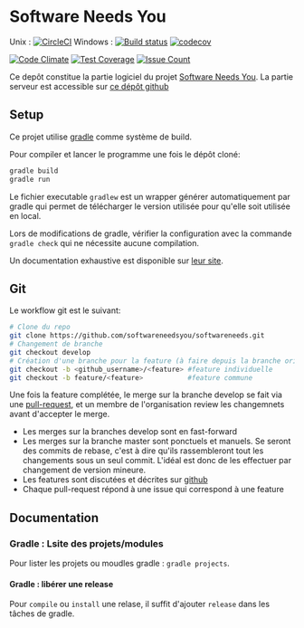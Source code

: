 # Software Needs You
Unix : [![CircleCI](https://circleci.com/gh/softwareneedsyou/softwareneedsyou/tree/master.svg?style=shield)](https://circleci.com/gh/softwareneedsyou/softwareneedsyou/tree/master)
Windows : [![Build status](https://ci.appveyor.com/api/projects/status/7gqmng0p2gt008pp/branch/master?svg=true)](https://ci.appveyor.com/project/TristanEduProjet/softwareneedsyou/branch/master)
[![codecov](https://codecov.io/gh/softwareneedsyou/softwareneedsyou/branch/master/graph/badge.svg)](https://codecov.io/gh/softwareneedsyou/softwareneedsyou)

[![Code Climate](https://codeclimate.com/github/softwareneedsyou/softwareneedsyou/badges/gpa.svg)](https://codeclimate.com/github/softwareneedsyou/softwareneedsyou)
[![Test Coverage](https://codeclimate.com/github/softwareneedsyou/softwareneedsyou/badges/coverage.svg)](https://codeclimate.com/github/softwareneedsyou/softwareneedsyou/coverage)
[![Issue Count](https://codeclimate.com/github/softwareneedsyou/softwareneedsyou/badges/issue_count.svg)](https://codeclimate.com/github/softwareneedsyou/softwareneedsyou)

Ce depôt constitue la partie logiciel du projet [Software Needs You](https://github.com/softwareneedstou).
La partie serveur est accessible sur [ce dépôt github](https://github.com/softwareneedsyou/softwareneedsyou-server.git)

## Setup
Ce projet utilise [gradle](https://gradle.org/) comme système de build.

Pour compiler et lancer le programme une fois le dépôt cloné:
```bash
gradle build
gradle run
```

Le fichier executable `gradlew` est un wrapper générer automatiquement par gradle qui permet de télécharger le
version utilisée pour qu'elle soit utilisée en local.

Lors de modifications de gradle, vérifier la configuration avec la commande `gradle check` qui ne nécessite
aucune compilation.

Un documentation exhaustive est disponible sur [leur site](https://docs.gradle.org/3.4.1/userguide/userguide.html#gsc.tab=0).

## Git
Le  workflow git est le suivant:
```bash
# Clone du repo
git clone https://github.com/softwareneedsyou/softwareneeds.git
# Changement de branche
git checkout develop
# Création d'une branche pour la feature (à faire depuis la branche origin/develop)
git checkout -b <github_username>/<feature> #feature individuelle
git checkout -b feature/<feature>           #feature commune
```
Une fois la feature complétée, le merge sur la branche develop se fait via une
[pull-request](https://github.com/softwareneedsyou/softwareneedsyou/pulls), et un membre de l'organisation
review les changemnets avant d'accepter le merge.

* Les merges sur la branches develop sont en fast-forward
* Les merges sur la branche master sont ponctuels et manuels. Se seront des commits de rebase, c'est à dire
  qu'ils rassembleront tout les changements sous un seul commit. L'idéal est donc de les effectuer par
  changement de version mineure.
* Les features sont discutées et décrites sur
  [github](https://github.com/softwareneedsyou/softwareneedsyou/projects)
* Chaque pull-request répond à une issue qui correspond à une feature 

## Documentation

### Gradle : Lsite des projets/modules
Pour lister les projets ou moudles gradle : ```gradle projects```.

#### Gradle : libérer une release
Pour ```compile``` ou ```install``` une relase, il suffit d'ajouter ```release``` dans les tâches de gradle.
